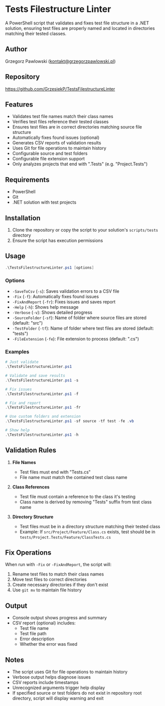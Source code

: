 # Tests Filestructure Linter

A PowerShell script that validates and fixes test file structure in a .NET solution, ensuring test files are properly named and located in directories matching their tested classes.

## Author
Grzegorz Pawlowski (kontakt@grzegorzpawlowski.pl)

## Repository
https://github.com/GrzesiekP/TestsFilestructureLinter

## Features

- Validates test file names match their class names
- Verifies test files reference their tested classes
- Ensures test files are in correct directories matching source file structure
- Automatically fixes found issues (optional)
- Generates CSV reports of validation results
- Uses Git for file operations to maintain history
- Configurable source and test folders
- Configurable file extension support
- Only analyzes projects that end with ".Tests" (e.g. "Project.Tests")

## Requirements

- PowerShell
- Git
- .NET solution with test projects

## Installation

1. Clone the repository or copy the script to your solution's `scripts/tests` directory
2. Ensure the script has execution permissions

## Usage

```powershell
.\TestsFilestructureLinter.ps1 [options]
```

### Options

- `-SaveToCsv` (`-s`): Saves validation errors to a CSV file
- `-Fix` (`-f`): Automatically fixes found issues
- `-FixAndReport` (`-fr`): Fixes issues and saves report
- `-Help` (`-h`): Shows help message
- `-Verbose` (`-v`): Shows detailed progress
- `-SourceFolder` (`-sf`): Name of folder where source files are stored (default: "src")
- `-TestFolder` (`-tf`): Name of folder where test files are stored (default: "tests")
- `-FileExtension` (`-fe`): File extension to process (default: ".cs")

### Examples

```powershell
# Just validate
.\TestsFilestructureLinter.ps1

# Validate and save results
.\TestsFilestructureLinter.ps1 -s

# Fix issues
.\TestsFilestructureLinter.ps1 -f

# Fix and report
.\TestsFilestructureLinter.ps1 -fr

# Use custom folders and extension
.\TestsFilestructureLinter.ps1 -sf source -tf test -fe .vb

# Show help
.\TestsFilestructureLinter.ps1 -h
```

## Validation Rules

1. **File Names**
   - Test files must end with "Tests.cs"
   - File name must match the contained test class name

2. **Class References**
   - Test file must contain a reference to the class it's testing
   - Class name is derived by removing "Tests" suffix from test class name

3. **Directory Structure**
   - Test files must be in a directory structure matching their tested class
   - Example: If `src/Project/Feature/Class.cs` exists, test should be in `tests/Project.Tests/Feature/ClassTests.cs`

## Fix Operations

When run with `-Fix` or `-FixAndReport`, the script will:

1. Rename test files to match their class names
2. Move test files to correct directories
3. Create necessary directories if they don't exist
4. Use `git mv` to maintain file history

## Output

- Console output shows progress and summary
- CSV report (optional) includes:
  - Test file name
  - Test file path
  - Error description
  - Whether the error was fixed

## Notes

- The script uses Git for file operations to maintain history
- Verbose output helps diagnose issues
- CSV reports include timestamps
- Unrecognized arguments trigger help display
- If specified source or test folders do not exist in repository root directory, script will display warning and exit
